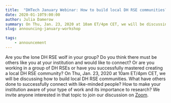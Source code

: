 ```yaml
---
title:  "DHTech January Webinar: How to build local DH RSE communities?"
date: 2020-01-10T9:00:00
author: Julia Damerow
summary: On Thu, Jan. 23, 2020 at 10am ET/4pm CET, we will be discussing how to build local DH RSE communities. We will talk about questions such as how you can go about finding like-minded people at your institution or area or what methods have people successfully applied to build a DH RSE community?
slug: announcing-january-workshop

tags:
    - announcement
---
```


Are you the lone DH RSE wolf in your group? Do you think there must be others like you at your institution and would like to connect? Or are you working in a group of DH RSEs or have you successfully mastered creating a local DH RSE community? On Thu, Jan. 23, 2020 at 10am ET/4pm CET, we will be discussing how to build local DH RSE communities. What have others done to successfully connect with like-minded people? How to make your institution aware of your type of work and its importance to research? We invite anyone interested in that topic to join our discussion on [Zoom](https://zoom.us/j/755179791).
